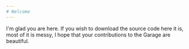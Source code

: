 ```yaml
---
# Welcome
---
```


I'm glad you are here. If you wish to download the source code here it is, most of it is messy, I hope that your contributions to the Garage are beautiful.
